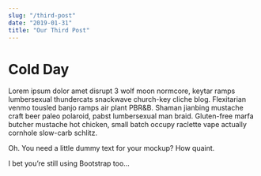 ```yaml
--- 
slug: "/third-post"
date: "2019-01-31"
title: "Our Third Post"
---
```


# Cold Day

Lorem ipsum dolor amet disrupt 3 wolf moon normcore, keytar ramps lumbersexual thundercats snackwave church-key cliche blog. Flexitarian venmo tousled banjo ramps air plant PBR&B. Shaman jianbing mustache craft beer paleo polaroid, pabst lumbersexual man braid. Gluten-free marfa butcher mustache hot chicken, small batch occupy raclette vape actually cornhole slow-carb schlitz.

Oh. You need a little dummy text for your mockup? How quaint.

I bet you’re still using Bootstrap too…